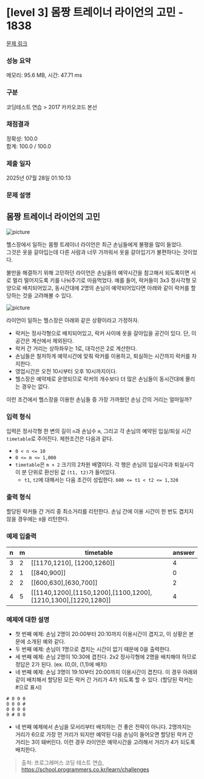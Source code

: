 # [level 3] 몸짱 트레이너 라이언의 고민 - 1838 

[문제 링크](https://school.programmers.co.kr/learn/courses/30/lessons/1838) 

### 성능 요약

메모리: 95.6 MB, 시간: 47.71 ms

### 구분

코딩테스트 연습 > 2017 카카오코드 본선

### 채점결과

정확성: 100.0<br/>합계: 100.0 / 100.0

### 제출 일자

2025년 07월 28일 01:10:13

### 문제 설명

<h2>몸짱 트레이너 라이언의 고민</h2>

<p><img src="https://t1.kakaocdn.net/codefestival/ryan1.png" title="" alt="picture"></p>

<p>헬스장에서 일하는 몸짱 트레이너 라이언은 최근 손님들에게 불평을 많이 들었다.<br>
그것은 옷을 갈아입는데 다른 사람과 너무 가까워서 옷을 갈아입기가 불편하다는 것이었다.</p>

<p>불만을 해결하기 위해 고민하던 라이언은 손님들의 예약시간을 참고해서 되도록이면 서로 멀리 떨어지도록 키를 나눠주기로 마음먹었다. 예를 들어, 락커들이 3x3 정사각형 모양으로 배치되어있고, 동시간대에 2명의 손님이 예약되어있다면 아래와 같이 락커를 할당하는 것을 고려해볼 수 있다.</p>

<p><img src="https://t1.kakaocdn.net/codefestival/ryan2.png" title="" alt="picture"></p>

<p>라이언이 일하는 헬스장은 아래와 같은 상황이라고 가정하자.</p>

<ul>
<li>락커는 정사각형으로 배치되어있고, 락커 사이에 옷을 갈아입을 공간이 있다. 단, 이 공간은 계산에서 제외된다.</li>
<li>락커 간 거리는 상하좌우는 1로, 대각선은 2로 계산한다.</li>
<li>손님들은 철저하게 예약시간에 맞춰 락커를 이용하고, 퇴실하는 시간까지 락커를 차지한다.</li>
<li>영업시간은 오전 10시부터 오후 10시까지이다.</li>
<li>헬스장은 예약제로 운영되므로 락커의 개수보다 더 많은 손님들이 동시간대에 몰리는 경우는 없다.</li>
</ul>

<p>이런 조건에서 헬스장을 이용한 손님들 중 가장 가까웠던 손님 간의 거리는 얼마일까?</p>

<h3>입력 형식</h3>

<p>입력은 정사각형 한 변의 길이 <code>n</code>과 손님수 <code>m</code>, 그리고 각 손님의 예약된 입실/퇴실 시간 <code>timetable</code>로 주어진다. 제한조건은 다음과 같다.</p>

<ul>
<li><code>0 &lt; n &lt;= 10</code></li>
<li><code>0 &lt;= m &lt;= 1,000</code></li>
<li><code>timetable</code>은 <code>m × 2</code> 크기의 2차원 배열이다. 각 행은 손님의 입실시각과 퇴실시각이 분 단위로 환산된 값 <code>(t1, t2)</code>가 들어있다.

<ul>
<li><code>t1</code>, <code>t2</code>에 대해서는 다음 조건이 성립한다. <code>600 &lt;= t1 &lt; t2 &lt;= 1,320</code></li>
</ul></li>
</ul>

<h3>출력 형식</h3>

<p>할당된 락커들 간 거리 중 최소거리를 리턴한다. 손님 간에 이용 시간이 한 번도 겹치지 않을 경우에는 <code>0</code>을 리턴한다.</p>

<h3>예제 입출력</h3>
<table class="table">
        <thead><tr>
<th>n</th>
<th>m</th>
<th>timetable</th>
<th>answer</th>
</tr>
</thead>
        <tbody><tr>
<td>3</td>
<td>2</td>
<td>[[1170,1210], [1200,1260]]</td>
<td>4</td>
</tr>
<tr>
<td>2</td>
<td>1</td>
<td>[[840,900]]</td>
<td>0</td>
</tr>
<tr>
<td>2</td>
<td>2</td>
<td>[[600,630],[630,700]]</td>
<td>2</td>
</tr>
<tr>
<td>4</td>
<td>5</td>
<td>[[1140,1200],[1150,1200],[1100,1200],[1210,1300],[1220,1280]]</td>
<td>4</td>
</tr>
</tbody>
      </table>
<h3>예제에 대한 설명</h3>

<ul>
<li>첫 번째 예제: 손님 2명이 20:00부터 20:10까지 이용시간이 겹치고, 이 상황은 본문에 소개된 예와 같다.</li>
<li>두 번째 예제: 손님이 1명으로 겹치는 시간이 없기 때문에 0을 출력한다.</li>
<li>세 번째 예제: 손님 2명이 10:30에 겹친다. 2x2 정사각형에 2명을 배치해야 하므로 정답은 2가 된다. (ex. (0,0), (1,1)에 배치)</li>
<li>네 번째 예제: 손님 3명이 19:10부터 20:00까지 이용시간이 겹친다. 이 경우 아래와 같이 배치해서 할당된 모든 락커 간 거리가 4가 되도록 할 수 있다. (할당된 락커는 #으로 표시)</li>
</ul>
<div class="highlight"><pre class="codehilite"><code># 0 0 0
0 0 0 #
0 0 0 0
0 # 0 0 
</code></pre></div>
<ul>
<li>네 번째 예제에서 손님을 모서리부터 배치하는 건 좋은 전략이 아니다. 2명까지는 거리가 6으로 가장 먼 거리가 되지만 예약된 다음 손님이 들어오면 할당된 락커 간 거리는 3이 돼버린다. 이런 경우 라이언은 예약시간을 고려해서 거리가 4가 되도록 배치한다.</li>
</ul>


> 출처: 프로그래머스 코딩 테스트 연습, https://school.programmers.co.kr/learn/challenges